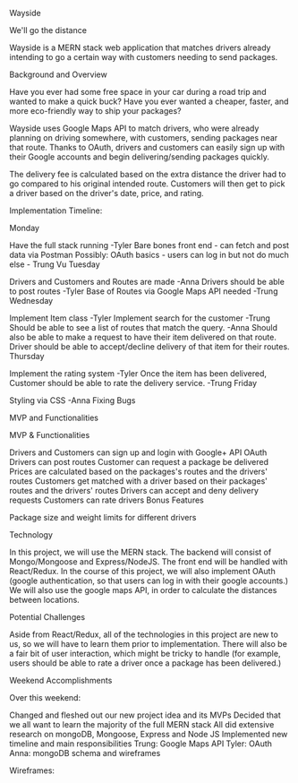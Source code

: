 
Wayside

We'll go the distance

Wayside is a MERN stack web application that matches drivers already intending to go a certain way with customers needing to send packages.

Background and Overview

Have you ever had some free space in your car during a road trip and wanted to make a quick buck? Have you ever wanted a cheaper, faster, and more eco-friendly way to ship your packages?

Wayside uses Google Maps API to match drivers, who were already planning on driving somewhere, with customers, sending packages near that route. Thanks to OAuth, drivers and customers can easily sign up with their Google accounts and begin delivering/sending packages quickly.

The delivery fee is calculated based on the extra distance the driver had to go compared to his original intended route. Customers will then get to pick a driver based on the driver's date, price, and rating.

Implementation Timeline:

Monday

Have the full stack running -Tyler
Bare bones front end - can fetch and post data via Postman
Possibly: OAuth basics - users can log in but not do much else - Trung Vu
Tuesday

Drivers and Customers and Routes are made -Anna
Drivers should be able to post routes -Tyler
Base of Routes via Google Maps API needed -Trung
Wednesday

Implement Item class -Tyler
Implement search for the customer -Trung
Should be able to see a list of routes that match the query. -Anna
Should also be able to make a request to have their item delivered on that route.
Driver should be able to accept/decline delivery of that item for their routes.
Thursday

Implement the rating system -Tyler
Once the item has been delivered, Customer should be able to rate the delivery service. -Trung
Friday

Styling via CSS -Anna
Fixing Bugs

MVP and Functionalities

MVP & Functionalities

 Drivers and Customers can sign up and login with Google+ API OAuth
 Drivers can post routes
 Customer can request a package be delivered
 Prices are calculated based on the packages's routes and the drivers' routes
 Customers get matched with a driver based on their packages' routes and the drivers' routes
 Drivers can accept and deny delivery requests
 Customers can rate drivers
Bonus Features

 Package size and weight limits for different drivers
 
 Technology

In this project, we will use the MERN stack. The backend will consist of Mongo/Mongoose and Express/NodeJS. The front end will be handled with React/Redux. In the course of this project, we will also implement OAuth (google authentication, so that users can log in with their google accounts.) We will also use the google maps API, in order to calculate the distances between locations.

Potential Challenges

Aside from React/Redux, all of the technologies in this project are new to us, so we will have to learn them prior to implementation. There will also be a fair bit of user interaction, which might be tricky to handle (for example, users should be able to rate a driver once a package has been delivered.)

Weekend Accomplishments

Over this weekend:

 Changed and fleshed out our new project idea and its MVPs
 Decided that we all want to learn the majority of the full MERN stack
 All did extensive research on mongoDB, Mongoose, Express and Node JS
 Implemented new timeline and main responsibilities
 Trung: Google Maps API
 Tyler: OAuth
 Anna: mongoDB schema and wireframes
 
 Wireframes:
